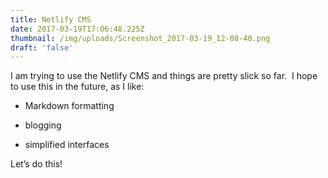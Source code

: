 ```yaml
---
title: Netlify CMS
date: 2017-03-19T17:06:48.225Z
thumbnail: /img/uploads/Screenshot_2017-03-19_12-08-40.png
draft: 'false'
---
```


I am trying to use the Netlify CMS and things are pretty slick so far.  I hope to use this in the future, as I like:

  - Markdown formatting

  - blogging

  - simplified interfaces

Let’s do this!